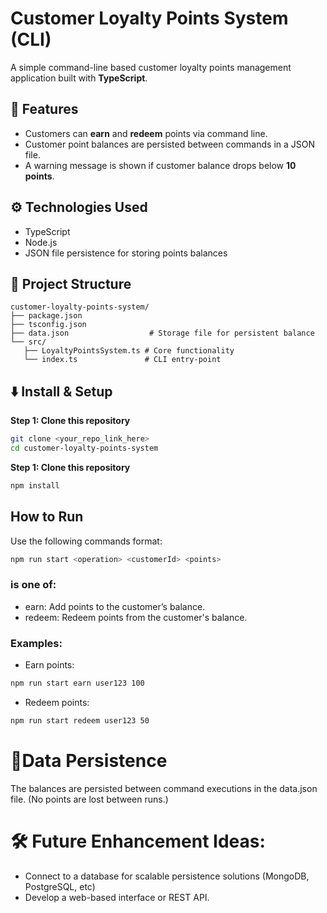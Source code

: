 # Customer Loyalty Points System (CLI)

A simple command-line based customer loyalty points management application built with **TypeScript**.

## 🚀 Features
- Customers can **earn** and **redeem** points via command line.
- Customer point balances are persisted between commands in a JSON file.
- A warning message is shown if customer balance drops below **10 points**.

## ⚙️ Technologies Used
- TypeScript
- Node.js
- JSON file persistence for storing points balances

## 📂 Project Structure

```plaintext
customer-loyalty-points-system/
├── package.json
├── tsconfig.json
├── data.json                  # Storage file for persistent balance
└── src/
   ├── LoyaltyPointsSystem.ts # Core functionality
   └── index.ts               # CLI entry-point
```

## ⬇️ Install & Setup

**Step 1: Clone this repository**

```bash
git clone <your_repo_link_here>
cd customer-loyalty-points-system
```

**Step 1: Clone this repository**
```bash
npm install
```

## How to Run

Use the following commands format:

```bash
npm run start <operation> <customerId> <points>
```

### <operation> is one of:

- earn: Add points to the customer’s balance.
- redeem: Redeem points from the customer's balance.

### Examples:

- Earn points:
```bash
npm run start earn user123 100
```

- Redeem points:
```bash
npm run start redeem user123 50
```

# 📝Data Persistence
The balances are persisted between command executions in the data.json file. (No points are lost between runs.)

# 🛠️ Future Enhancement Ideas:

- Connect to a database for scalable persistence solutions (MongoDB, PostgreSQL, etc)
- Develop a web-based interface or REST API.